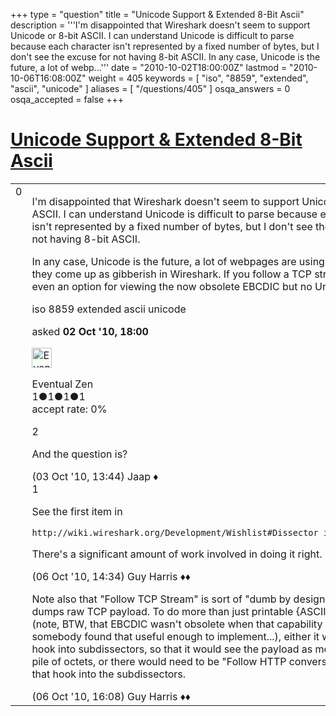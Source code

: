 +++
type = "question"
title = "Unicode Support &amp; Extended 8-Bit Ascii"
description = '''I&#x27;m disappointed that Wireshark doesn&#x27;t seem to support Unicode or 8-bit ASCII. I can understand Unicode is difficult to parse because each character isn&#x27;t represented by a fixed number of bytes, but I don&#x27;t see the excuse for not having 8-bit ASCII. In any case, Unicode is the future, a lot of webp...'''
date = "2010-10-02T18:00:00Z"
lastmod = "2010-10-06T16:08:00Z"
weight = 405
keywords = [ "iso", "8859", "extended", "ascii", "unicode" ]
aliases = [ "/questions/405" ]
osqa_answers = 0
osqa_accepted = false
+++

<div class="headNormal">

# [Unicode Support & Extended 8-Bit Ascii](/questions/405/unicode-support-extended-8-bit-ascii)

</div>

<div id="main-body">

<div id="askform">

<table id="question-table" style="width:100%;"><colgroup><col style="width: 50%" /><col style="width: 50%" /></colgroup><tbody><tr class="odd"><td style="width: 30px; vertical-align: top"><div class="vote-buttons"><span id="post-405-upvote" class="ajax-command post-vote up" rel="nofollow" title="I like this post (click again to cancel)"> </span><div id="post-405-score" class="post-score" title="current number of votes">0</div><span id="post-405-downvote" class="ajax-command post-vote down" rel="nofollow" title="I dont like this post (click again to cancel)"> </span> <span id="favorite-mark" class="ajax-command favorite-mark" rel="nofollow" title="mark/unmark this question as favorite (click again to cancel)"> </span><div id="favorite-count" class="favorite-count"></div></div></td><td><div id="item-right"><div class="question-body"><p>I'm disappointed that Wireshark doesn't seem to support Unicode or 8-bit ASCII. I can understand Unicode is difficult to parse because each character isn't represented by a fixed number of bytes, but I don't see the excuse for not having 8-bit ASCII.</p><p>In any case, Unicode is the future, a lot of webpages are using it already and they come up as gibberish in Wireshark. If you follow a TCP stream there is even an option for viewing the now obsolete EBCDIC but no Unicode.</p></div><div id="question-tags" class="tags-container tags"><span class="post-tag tag-link-iso" rel="tag" title="see questions tagged &#39;iso&#39;">iso</span> <span class="post-tag tag-link-8859" rel="tag" title="see questions tagged &#39;8859&#39;">8859</span> <span class="post-tag tag-link-extended" rel="tag" title="see questions tagged &#39;extended&#39;">extended</span> <span class="post-tag tag-link-ascii" rel="tag" title="see questions tagged &#39;ascii&#39;">ascii</span> <span class="post-tag tag-link-unicode" rel="tag" title="see questions tagged &#39;unicode&#39;">unicode</span></div><div id="question-controls" class="post-controls"></div><div class="post-update-info-container"><div class="post-update-info post-update-info-user"><p>asked <strong>02 Oct '10, 18:00</strong></p><img src="https://secure.gravatar.com/avatar/773762053fcc91fb86dd50ea9a1595fc?s=32&amp;d=identicon&amp;r=g" class="gravatar" width="32" height="32" alt="Eventual%20Zen&#39;s gravatar image" /><p><span>Eventual Zen</span><br />
<span class="score" title="1 reputation points">1</span><span title="1 badges"><span class="badge1">●</span><span class="badgecount">1</span></span><span title="1 badges"><span class="silver">●</span><span class="badgecount">1</span></span><span title="1 badges"><span class="bronze">●</span><span class="badgecount">1</span></span><br />
<span class="accept_rate" title="Rate of the user&#39;s accepted answers">accept rate:</span> <span title="Eventual Zen has no accepted answers">0%</span></p></div></div><div id="comments-container-405" class="comments-container"><span id="409"></span><div id="comment-409" class="comment"><div id="post-409-score" class="comment-score">2</div><div class="comment-text"><p>And the question is?</p></div><div id="comment-409-info" class="comment-info"><span class="comment-age">(03 Oct '10, 13:44)</span> <span class="comment-user userinfo">Jaap ♦</span></div></div><span id="446"></span><div id="comment-446" class="comment"><div id="post-446-score" class="comment-score">1</div><div class="comment-text"><p>See the first item in</p><pre><code>http://wiki.wireshark.org/Development/Wishlist#Dissector_infrastructure</code></pre><p>There's a significant amount of work involved in doing it right.</p></div><div id="comment-446-info" class="comment-info"><span class="comment-age">(06 Oct '10, 14:34)</span> <span class="comment-user userinfo">Guy Harris ♦♦</span></div></div><span id="448"></span><div id="comment-448" class="comment"><div id="post-448-score" class="comment-score"></div><div class="comment-text"><p>Note also that "Follow TCP Stream" is sort of "dumb by design", in that it just dumps raw TCP payload. To do more than just printable {ASCII,EBCDIC} (note, BTW, that EBCDIC wasn't obsolete when that capability was added, as somebody found that useful enough to implement...), either it would need to hook into subdissectors, so that it would see the payload as more than just a pile of octets, or there would need to be "Follow HTTP conversation" etc. that hook into the subdissectors.</p></div><div id="comment-448-info" class="comment-info"><span class="comment-age">(06 Oct '10, 16:08)</span> <span class="comment-user userinfo">Guy Harris ♦♦</span></div></div></div><div id="comment-tools-405" class="comment-tools"></div><div class="clear"></div><div id="comment-405-form-container" class="comment-form-container"></div><div class="clear"></div></div></td></tr></tbody></table>

</div>

</div>

